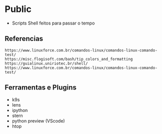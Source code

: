 # Public

- Scripts Shell feitos para passar o tempo

## Referencias

```
https://www.linuxforce.com.br/comandos-linux/comandos-linux-comando-test/
https://misc.flogisoft.com/bash/tip_colors_and_formatting
https://guialinux.uniriotec.br/shell/
https://www.linuxforce.com.br/comandos-linux/comandos-linux-comando-test/
```

## Ferramentas e Plugins 

- k9s
- lens
- ipython
- stern
- python preview (VScode) 
- htop
